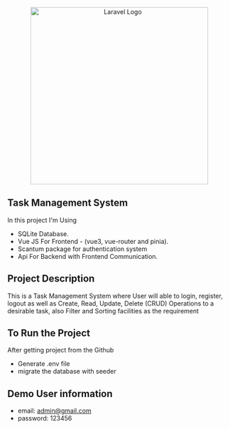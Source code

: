 <p align="center"><a href="https://laravel.com" target="_blank"><img src="https://raw.githubusercontent.com/laravel/art/master/logo-lockup/5%20SVG/2%20CMYK/1%20Full%20Color/laravel-logolockup-cmyk-red.svg" width="400" alt="Laravel Logo"></a></p>

## Task Management System

In this project I'm Using

- SQLite Database.
- Vue JS For Frontend - (vue3, vue-router and pinia).
- Scantum package for authentication system
- Api For Backend with Frontend Communication.

## Project Description

This is a Task Management System where User will able to login, register, logout as well as Create, Read, Update, Delete (CRUD) Operations to a desirable task, also Filter and Sorting facilities as the requirement

## To Run the Project

After getting project from the Github

- Generate .env file
- migrate the database with seeder

## Demo User information

- email: admin@gmail.com
- password: 123456
